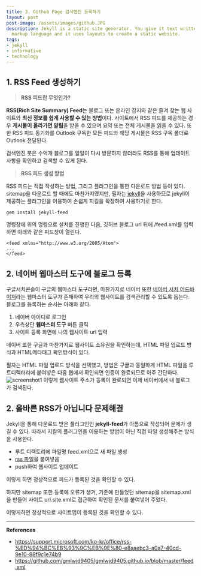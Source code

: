 ```yaml
---
title: 3. Github Page 검색엔진 등록하기
layout: post
post-image: /assets/images/github.JPG
description: Jekyll is a static site generator. You give it text written in your favorite
  markup language and it uses layouts to create a static website.
tags:
- jekyll
- informative
- technology
---
```


## 1. RSS Feed 생성하기
 >**RSS 피드란 무엇인가?**
 
**RSS(Rich Site Summary) Feed**는 블로그 또는 온라인 잡지와 같은 즐겨 찾는 웹 사이트와 **최신 정보를 쉽게 사용할 수 있는 방법**이다. 사이트에서 RSS 피드를 제공하는 경우 **게시물이 올라가면 알림**을 받을 수 있으며 요약 또는 전체 게시물을 읽을 수 있다. 또한 RSS 피드 동기화를 Outlook 구독한 모든 피드와 해당 게시물은 RSS 구독 폴더로 Outlook 전달된다. 

검색엔진 봇은 수억개 블로그를 일일이 다시 방문하지 않더라도 RSS를 통해 업데이트 사항을 확인하고 검색할 수 있게 된다. 

>**RSS 피드 생성 방법**

RSS 피드는 직접 작성하는 방법, 그리고 플러그인을 통한 다운로드 방법 등이 있다. 
sitemap을 다운로드 할 때에도 마찬가지였지만, 필자는 [jekyll]("http://jekyllrb-ko.github.io/")을 사용하므로 jekyll이 제공하는 플러그인을 이용하여 손쉽게 지킬을 확장하여 사용하기로 한다. 

```
gem install jekyll-feed
```

명령창에 위의 명령으로 설치를 진행한 다음, 깃허브 블로그 url 뒤에 /feed.xml를 입력하면
아래와 같은 피드창이 열린다.
```
<feed xmlns="http://www.w3.org/2005/Atom">
...
</feed>
```
## 2. 네이버 웹마스터 도구에 블로그 등록

구글서치콘솔이 구글의 웹마스터 도구라면, 마찬가지로 네이버 또한 [네이버 서치 어드바이저]("https://searchadvisor.naver.com/")라는 웹마스터 도구가 존재하여 우리의 웹사이트를 검색관리할 수 있도록 돕는다. 
블로그를 등록하는 순서는 아래와 같다.

1. 네이버 아이디로 로그인
2. 우측상단 **웹마스터 도구** 버튼 클릭
3. 사이트 등록 화면에 나의 웹사이트 url 입력

네이버 또한 구글과 마찬가지로 웹사이트 소유권을 확인하는데, HTML 파일 업로드 방식과 HTML메타태그 확인방식이 있다. 

필자는 HTML 파일 업로드 방식을 선택했고, 방법은 구글과 동일하게 HTML 파일을 루트디렉터리에 붙여넣은 다음 웹에서 확인되면 인증이 완료되므로 아주 간단하다.
![screenshot1](https://user-images.githubusercontent.com/82863114/119091943-c296b380-ba48-11eb-9902-7d2378183782.png) 
이렇게 웹사이트 주소가 등록이 완료되면 이제 네이버에서 내 블로그가 검색된다. 

## 2. 올바른 RSS가 아닙니다 문제해결

Jekyll을 통해 다운로드 받은 플러그인인 **jekyll-feed**가 아톰으로 작성되어 문제가 생길 수 있다. 따라서 지킬의 플러그인을 이용하는 방법이 아닌 직접 파일 생성해주는 방식을 사용한다. 

- 루트 디렉토리에 파일명 feed.xml으로 새 파일 생성
- [rss 파일]("https://github.com/gmlwjd9405/gmlwjd9405.github.io/blob/master/feed.xml")을 붙여넣음
- push하여 웹사이트 업데이트

이렇게 하면 정상적으로 피드가 등록된 것을 확인할 수 있다. 

하지만 sitemap 또한 등록에 오류가 생겨, 기존에 만들었던 sitemap을 sitemap.xml을 만들어 사이트 url.site.xml로 접근하여 확인된 문서를 붙여넣어 주었다. 

이렇게하면 정상적으로 사이트맵이 등록된 것을 확인할 수 있다. 

*****
**References**

* <ref>https://support.microsoft.com/ko-kr/office/rss-%ED%94%BC%EB%93%9C%EB%9E%80-e8aaebc3-a0a7-40cd-9e10-88f9c1e74b9</ref>
* <ref>https://github.com/gmlwjd9405/gmlwjd9405.github.io/blob/master/feed.xml</ref>